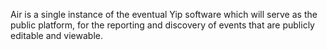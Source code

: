 Air is a single instance of the eventual Yip software which will serve
as the public platform, for the reporting and discovery of events that
are publicly editable and viewable.